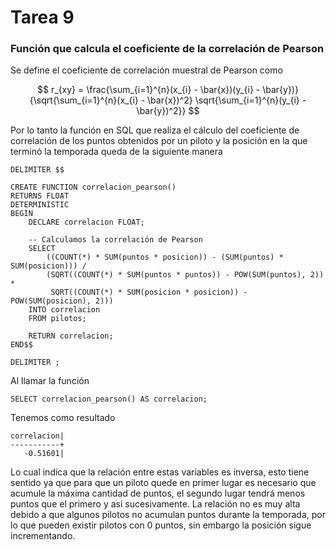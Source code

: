 # Tarea 9

### Función que calcula el coeficiente de la correlación de Pearson

Se define el coeficiente de correlación muestral de Pearson como


$$ r_{xy} = \frac{\sum_{i=1}^{n}(x_{i} - \bar{x})(y_{i} - \bar{y})}{\sqrt{\sum_{i=1}^{n}(x_{i} - \bar{x})^2} \sqrt{\sum_{i=1}^{n}(y_{i} - \bar{y})^2}} $$

Por lo tanto la función en SQL que realiza el cálculo del coeficiente de correlación de los puntos obtenidos por un piloto y la posición en la que terminó la temporada queda de la siguiente manera

```
DELIMITER $$

CREATE FUNCTION correlacion_pearson()
RETURNS FLOAT
DETERMINISTIC
BEGIN
    DECLARE correlacion FLOAT;

    -- Calculamos la correlación de Pearson
    SELECT
        ((COUNT(*) * SUM(puntos * posicion)) - (SUM(puntos) * SUM(posicion))) / 
        (SQRT((COUNT(*) * SUM(puntos * puntos)) - POW(SUM(puntos), 2)) * 
         SQRT((COUNT(*) * SUM(posicion * posicion)) - POW(SUM(posicion), 2)))
    INTO correlacion
    FROM pilotos;

    RETURN correlacion;
END$$

DELIMITER ;
```

Al llamar la función

```
SELECT correlacion_pearson() AS correlacion;
```

Tenemos como resultado

`correlacion|`<br>
`-----------+`<br>
`   -0.51601|`<br>

Lo cual indica que la relación entre estas variables es inversa, esto tiene sentido ya que para que un piloto quede en primer lugar es necesario que acumule la máxima cantidad de puntos, el segundo lugar tendrá menos puntos que el primero y asi sucesivamente. La relación no es muy alta debido a que algunos pilotos no acumulan puntos durante la temporada, por lo que pueden existir pilotos con 0 puntos, sin embargo la posición sigue incrementando.